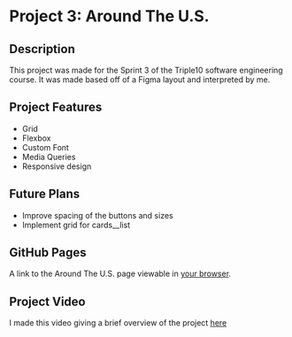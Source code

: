 # Project 3: Around The U.S.

## Description

This project was made for the Sprint 3 of the Triple10 software engineering course. It was made based off of a Figma layout and interpreted by me.

## Project Features

- Grid
- Flexbox
- Custom Font
- Media Queries
- Responsive design

## Future Plans

- Improve spacing of the buttons and sizes
- Implement grid for cards\_\_list

## GitHub Pages

A link to the Around The U.S. page viewable in [your browser](https://ellisblanton.github.io/se_project_aroundtheus/).

## Project Video

I made this video giving a brief overview of the project [here](https://drive.google.com/file/d/11QXD4uYZdY6pV1w6WLdVuTkaX9rS04fZ/view?usp=sharing)
